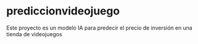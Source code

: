 # prediccionvideojuego
Este proyecto es un modelo IA para predecir el precio de inversión en una tienda de videojuegos
